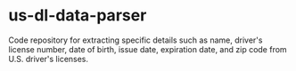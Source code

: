 # us-dl-data-parser
Code repository for extracting specific details such as name, driver's license number, date of birth, issue date, expiration date, and zip code from U.S. driver's licenses.
